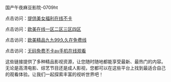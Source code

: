 国产午夜麻豆影院-0709ht

点击访问：<a href="https://heiliaoxqkkct.pages.dev">提供美女福利在线不卡</a>

点击访问：<a href="https://heiliaoxwd5i8.pages.dev">欧美在线一区二区三区四区</a>

点击访问：<a href="https://heiliaowt0d7p.pages.dev">欧美精品九九99久久在免费线</a>

点击访问：<a href="https://heiliaoga6s9v.pages.dev">无码免费不卡av手机在线观看</a>

这些链接提供了多种精品影视资源，让您随时随地都能享受最新、最热门的内容。无论是高清电影、综艺节目还是成人影视，您都可以在这些平台上找到最适合自己的观看体验。让我们一起探索丰富的视听世界吧！

<span style="display:none;">[Canonical link](）</span>
